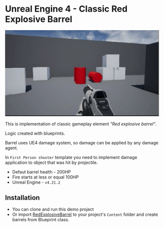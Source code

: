 # Unreal Engine 4 - Classic Red Explosive Barrel

![](RedExplosiveBarrel.gif)

This is implementation of classic gameplay element *"Red explosive barrel"*.

Logic created with blueprints. 

Barrel uses UE4 damage system, so damage can be applied by any damage agent.

In `First Person shooter` template you need to implement damage application to object that was hit by projectile.

- Defaut barrel health - 200HP
- Fire starts at less or equal 100HP
- Unreal Engine - `v4.21.2`

## Installation

- You can clone and run this demo project
- Or import [RedExplosiveBarrel](RedExplosiveBarrel.zip) to your project's `Content` 
folder and create barrels from Blueprint class.

